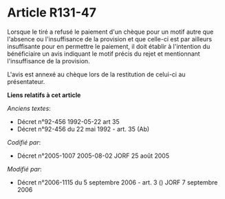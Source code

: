 # Article R131-47

Lorsque le tiré a refusé le paiement d'un chèque pour un motif autre que l'absence ou l'insuffisance de la provision et que
celle-ci est par ailleurs insuffisante pour en permettre le paiement, il doit établir à l'intention du bénéficiaire un avis
indiquant le motif précis du rejet et mentionnant l'insuffisance de la provision.

L'avis est annexé au chèque lors de la restitution de celui-ci au présentateur.

**Liens relatifs à cet article**

_Anciens textes_:

  - Décret n°92-456 1992-05-22 art 35
  - Décret n°92-456 du 22 mai 1992 - art. 35 (Ab)

_Codifié par_:

  - Décret n°2005-1007 2005-08-02 JORF 25 août 2005

_Modifié par_:

  - Décret n°2006-1115 du 5 septembre 2006 - art. 3 () JORF 7 septembre 2006
